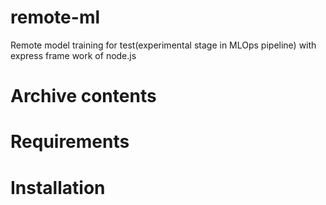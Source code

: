 # remote-ml
Remote model training for test(experimental stage in MLOps pipeline) with express frame work of node.js 

# Archive contents

# Requirements

# Installation

